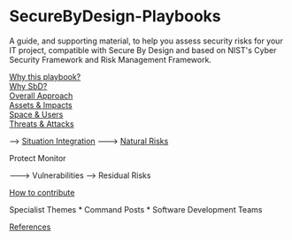 # SecureByDesign-Playbooks
A guide, and supporting material, to help you assess security risks for your IT project, compatible with Secure By Design and based on NIST's Cyber Security Framework and Risk Management Framework.

[Why this playbook?](about/WhyPlaybook.md)  
[Why SbD?](about/WhySbD.md)  
[Overall Approach](assess/OverallApproach.md)  
   [Assets & Impacts](assess/AssetsAndImpacts.md)  
   [Space & Users](assess/SpaceAndUsers.md)  
   [Threats & Attacks](assess/ThreatsAndAttacks.md)  

  --> [Situation Integration](assess/SituationIntegration.md) ---> [Natural Risks](assess/NaturalRisks.md)

  Protect
  Monitor

  ---> Vulnerabilities --> Residual Risks

[How to contribute](special/Contribute.md)

  Specialist Themes
      * Command Posts
      * Software Development Teams

[References](about/References.md)
